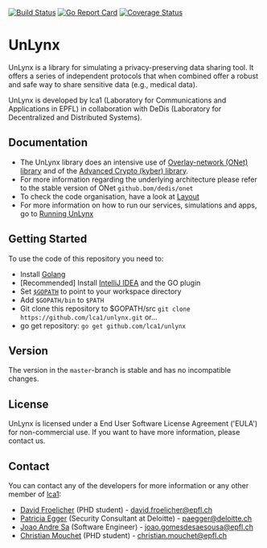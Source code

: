 [![Build Status](https://travis-ci.org/lca1/unlynx.svg?branch=master)](https://travis-ci.org/LCA1/UnLynx) [![Go Report Card](https://goreportcard.com/badge/github.com/lca1/unlynx)](https://goreportcard.com/report/github.com/lca1/unlynx) [![Coverage Status](https://coveralls.io/repos/github/lca1/unlynx/badge.svg?branch=master)](https://coveralls.io/github/lca1/unlynx?branch=master)
# UnLynx 
UnLynx is a library for simulating a privacy-preserving data sharing tool. It offers a series of independent protocols that when combined offer a robust and safe way to share sensitive data (e.g., medical data).  

UnLynx is developed by lca1 (Laboratory for Communications and Applications in EPFL) in collaboration with DeDis (Laboratory for Decentralized and Distributed Systems).  

## Documentation

* The UnLynx library does an intensive use of [Overlay-network (ONet) library](https://github.com/dedis/onet) and of the [Advanced Crypto (kyber) library](https://github.com/dedis/kyber).
* For more information regarding the underlying architecture please refer to the stable version of ONet `github.bom/dedis/onet`
* To check the code organisation, have a look at [Layout](https://github.com/lca1/unlynx/wiki/Layout)
* For more information on how to run our services, simulations and apps, go to [Running UnLynx](https://github.com/lca1/unlynx/wiki/Running-UnLynx)

## Getting Started

To use the code of this repository you need to:

- Install [Golang](https://golang.org/doc/install)
- [Recommended] Install [IntelliJ IDEA](https://www.jetbrains.com/idea/) and the GO plugin
- Set [`$GOPATH`](https://golang.org/doc/code.html#GOPATH) to point to your workspace directory
- Add `$GOPATH/bin` to `$PATH`
- Git clone this repository to $GOPATH/src `git clone https://github.com/lca1/unlynx.git` or...
- go get repository: `go get github.com/lca1/unlynx`

## Version

The version in the `master`-branch is stable and has no incompatible changes.

## License

UnLynx is licensed under a End User Software License Agreement ('EULA') for non-commercial use. If you want to have more information, please contact us.

## Contact
You can contact any of the developers for more information or any other member of [lca1](http://lca.epfl.ch/people/lca1/):

* [David Froelicher](https://github.com/froelich) (PHD student) - david.froelicher@epfl.ch
* [Patricia Egger](https://github.com/pegger) (Security Consultant at Deloitte) - paegger@deloitte.ch
* [Joao Andre Sa](https://github.com/JoaoAndreSa) (Software Engineer) - joao.gomesdesaesousa@epfl.ch
* [Christian Mouchet](https://github.com/ChristianMct) (PHD student) - christian.mouchet@epfl.ch

